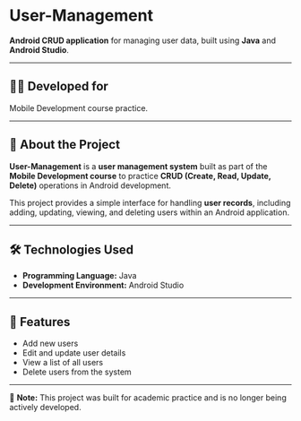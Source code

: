 # User-Management 

**Android CRUD application** for managing user data, built using **Java** and **Android Studio**.  

---

## 🧑‍💻 Developed for  
Mobile Development course practice.  

---

## 📖 About the Project  
**User-Management** is a **user management system** built as part of the **Mobile Development course** to practice **CRUD (Create, Read, Update, Delete)** operations in Android development.  

This project provides a simple interface for handling **user records**, including adding, updating, viewing, and deleting users within an Android application.    

---

## 🛠️ Technologies Used  
- **Programming Language:** Java  
- **Development Environment:** Android Studio  

---

## 🚀 Features  
- Add new users  
- Edit and update user details  
- View a list of all users  
- Delete users from the system  

---

📌 **Note:** This project was built for academic practice and is no longer being actively developed.  
